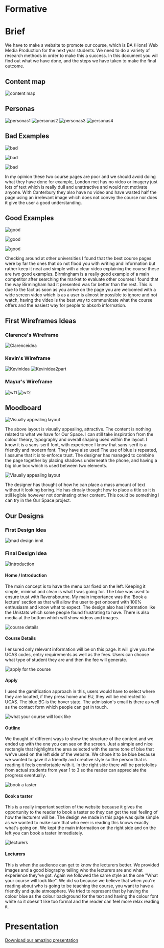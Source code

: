 # Formative

# Brief

We have to make a website to promote our course, which is BA (Hons) Web Media Production for the next year students. We need to do a variety of research methods in order to make this a success. In this document you will find out what we have done, and the steps we have taken to make the final outcome.

## Content map
![content map](https://cloud.githubusercontent.com/assets/22593770/26053540/2f8b05c6-3961-11e7-8055-45872bb2c2ad.jpg)

## Personas
![personas1](https://github.com/RaveHermanos/Formative/blob/master/Screen%20Shot%202017-05-15%20at%2011.18.57.png)
![personas2](https://github.com/RaveHermanos/Formative/blob/master/Screen%20Shot%202017-05-15%20at%2011.19.50.png)
![personas3](https://github.com/RaveHermanos/Formative/blob/master/Screen%20Shot%202017-05-15%20at%2011.20.52.png)
![personas4](https://github.com/RaveHermanos/Formative/blob/master/Screen%20Shot%202017-05-15%20at%2011.21.16.png)

## Bad Examples

![bad](https://github.com/RaveHermanos/Formative/blob/master/Images/Bad.png)

![bad](https://github.com/RaveHermanos/Formative/blob/master/Images/Bad1.png)

![bad](https://github.com/RaveHermanos/Formative/blob/master/Images/bad2.png)

In my opinion these two course pages are poor and we should avoid doing what they have done for example, London met has no video or imagery just lots of text which is really dull and unattractive and would not motivate anyone. With Canterbury they also have no video and have wasted half the page using an irrelevant image which does not convey the course nor does it give the user a good understanding.

## Good Examples

![good](https://github.com/RaveHermanos/Formative/blob/master/Images/good.png)

![good](https://github.com/RaveHermanos/Formative/blob/master/Images/good1.png)

![good](https://github.com/RaveHermanos/Formative/blob/master/Images/good2.png)

Checking around at other universities I found that the best course pages were by far the ones that do not flood you with writing and information but rather keep it neat and simple with a clear video explaining the course these are two good examples. Birmingham is a really good example of a main competitor after searching the market to evaluate other courses I found that the way Birmingham had it presented was far better than the rest. This is due to the fact as soon as you arrive on the page you are welcomed with a wide screen video which is as a user is almost impossible to ignore and not watch, having the video is the best way to communicate what the course offers and the easiest way for people to absorb information.

## First Wireframes Ideas
### Clarence's Wireframe
![Clarenceidea](https://github.com/RaveHermanos/Formative/blob/master/Claranz%20Wire%20Frame.jpg)
### Kevin's Wireframe
![Kevinidea](https://github.com/RaveHermanos/Formative/blob/master/Desktop%20HD.png)
![Kevinidea2part](https://github.com/RaveHermanos/Formative/blob/master/Desktop%20HD%20Copy-fixed.png)

### Mayur's Wireframe

![wf1](https://github.com/RaveHermanos/Formative/blob/master/mayur_wf.png)
![wf2](https://github.com/RaveHermanos/Formative/blob/master/mwf2.png)

## Moodboard

![Visually appealing layout](https://github.com/RaveHermanos/Formative/blob/master/Images/square.png)

The above layout is visually appealing, attractive. The content is nothing related to what we have for Our Space. I can still take inspiration from the colour theory, typography and overall shaping used within the layout. I know it is a sans-serif font, with experience I know that sans-serif is a friendly and modern font. They have also used  The use of blue is repeated, I assume that it is to enforce trust. The designer has managed to combine the page together by placing shadows underneath the phone, and having a big blue box which is used between two elements.

![Visually appealing layout](https://github.com/RaveHermanos/Formative/blob/master/Images/Section.png)

The designer has thought of how he can place a mass amount of text without it looking boring. He has clrealy thought how to place a title so it is still legible however not dominating other content. This could be something I can try in the Our Space project.

## Our Designs

### First Design Idea
![mad design innit](https://github.com/RaveHermanos/Formative/blob/master/FIRST%20DESIGN.png)

### Final Design Idea
![introduction](https://github.com/RaveHermanos/Formative/blob/master/INTRODUCTION.png)

#### Home / Introduction

The main concept is to have the menu bar fixed on the left. Keeping it simple, minimal and clean is what I was going for. The blue was used to ensure trust with Ravensbourne. My main importance was the 'Book a lecture' section as that will allow the user to get onboard with 100% enthusiasm and know what to expect. The design also has information like the Unistats which some people found frustrating to have. There is also media at the bottom which will show videos and images.

![course details](https://github.com/RaveHermanos/Formative/blob/master/COURSE%20DETAILS.png)

#### Course Details

I ensured only relevant information will be on this page. It will give you the UCAS codes, entry requirements as well as the fees. Users can choose what type of student they are and then the fee will generate.


![apply for the course](https://github.com/RaveHermanos/Formative/blob/master/APPLY%20FOR%20THIS%20COURSE.png)

#### Apply

I used the gamification approach in this, users would have to select where they are located, if they press home and EU, they will be redirected to UCAS. The blue BG is the hover state. The admission's email is there as well as the contact form which people can get in touch.

![what your course will look like](https://github.com/RaveHermanos/Formative/blob/master/WHAT%20YOUR%20COURSE%20WILL%20LOOK%20LIKE.png)

#### Outline

We thought of different ways to show the structure of the content and we ended up with the one you can see on the screen. Just a simple and nice rectangle that highlights the area selected with the same tone of blue that we've used on the left side of the website. We chose it to be blue because we wanted to gave it a friendly and creative style so the person that is reading it feels comfortable with it. In the right side there will be portofolios from actual students from year 1 to 3 so the reader can appreciate the progress eventually. 

![book a taster](https://github.com/RaveHermanos/Formative/blob/master/Book%20A%20Taster.png)

#### Book a taster

This is a really important section of the website because it gives the opportunity to the reader to book a taster so they can get the real feeling of how the lecturers will be. The design we made in this page was quite simple as we wanted to make sure that who ever is reading this knows exactly what's going on. We kept the main information on the right side and on the left you can book a taster immediately. 

![lecturers](https://github.com/RaveHermanos/Formative/blob/master/LECTURERS.png)

#### Lecturers

This is when the audience can get to know the lecturers better. We provided images and a good biography telling who the lecturers are and what experience they've got. Again we followed the same style as the one "What your course will look like". We did so because we believe that when you're reading about who is going to be teaching the course, you want to have a friendly and quite atmosphere. We tried to represent that by having the colour blue as the colour background for the text and having the colour font white so it doesn't like too formal and the reader can feel more relax reading it. 



# Presentation

[Download our amazing presentation](https://drive.google.com/open?id=0B2VBmeX3V4a4c0pDMHhZOTdPZk0)
